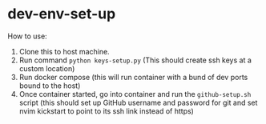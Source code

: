 # dev-env-set-up
How to use:

1. Clone this to host machine.
2. Run command `python keys-setup.py` (This should create ssh keys at a custom location)
3. Run docker compose (this will run container with a bund of dev ports bound to the host)
4. Once container started, go into container and run the `github-setup.sh` script (this should set up GitHub username and password for git and set nvim kickstart to point to its ssh link instead of https)
